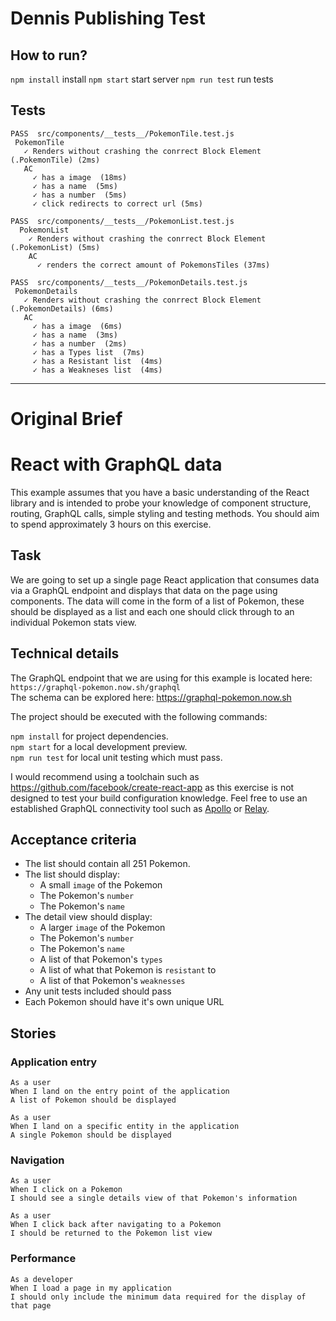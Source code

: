# Dennis Publishing Test

## How to run?

`npm install` install
`npm start` start server
`npm run test` run tests

## Tests

```
PASS  src/components/__tests__/PokemonTile.test.js
 PokemonTile
   ✓ Renders without crashing the conrrect Block Element (.PokemonTile) (2ms)
   AC
     ✓ has a image  (18ms)
     ✓ has a name  (5ms)
     ✓ has a number  (5ms)
     ✓ click redirects to correct url (5ms)

PASS  src/components/__tests__/PokemonList.test.js
  PokemonList
    ✓ Renders without crashing the conrrect Block Element (.PokemonList) (5ms)
    AC
      ✓ renders the correct amount of PokemonsTiles (37ms)

PASS  src/components/__tests__/PokemonDetails.test.js
 PokemonDetails
   ✓ Renders without crashing the conrrect Block Element (.PokemonDetails) (6ms)
   AC
     ✓ has a image  (6ms)
     ✓ has a name  (3ms)
     ✓ has a number  (2ms)
     ✓ has a Types list  (7ms)
     ✓ has a Resistant list  (4ms)
     ✓ has a Weakneses list  (4ms)

```


---

# Original Brief

# React with GraphQL data

This example assumes that you have a basic understanding of the React library and is intended to probe your knowledge of component structure, routing, GraphQL calls, simple styling and testing methods.
You should aim to spend approximately 3 hours on this exercise.

## Task

We are going to set up a single page React application that consumes data via a GraphQL endpoint and displays that data on the page using components.
The data will come in the form of a list of Pokemon, these should be displayed as a list and each one should click through to an individual Pokemon stats view.

## Technical details

The GraphQL endpoint that we are using for this example is located here: `https://graphql-pokemon.now.sh/graphql`  
The schema can be explored here: https://graphql-pokemon.now.sh

The project should be executed with the following commands:

`npm install` for project dependencies.  
`npm start` for a local development preview.  
`npm run test` for local unit testing which must pass.

I would recommend using a toolchain such as https://github.com/facebook/create-react-app as this exercise is not designed to test your build configuration knowledge. Feel free to use an established GraphQL connectivity tool such as [Apollo](https://www.apollographql.com) or [Relay](https://facebook.github.io/relay).

## Acceptance criteria

- The list should contain all 251 Pokemon.
- The list should display:
  - A small `image` of the Pokemon
  - The Pokemon's `number`
  - The Pokemon's `name`
- The detail view should display:
  - A larger `image` of the Pokemon
  - The Pokemon's `number`
  - The Pokemon's `name`
  - A list of that Pokemon's `types`
  - A list of what that Pokemon is `resistant` to
  - A list of that Pokemon's `weaknesses`
- Any unit tests included should pass
- Each Pokemon should have it's own unique URL

## Stories

### Application entry

    As a user
    When I land on the entry point of the application
    A list of Pokemon should be displayed

    As a user
    When I land on a specific entity in the application
    A single Pokemon should be displayed

### Navigation

    As a user
    When I click on a Pokemon
    I should see a single details view of that Pokemon's information

    As a user
    When I click back after navigating to a Pokemon
    I should be returned to the Pokemon list view

### Performance

    As a developer
    When I load a page in my application
    I should only include the minimum data required for the display of that page
